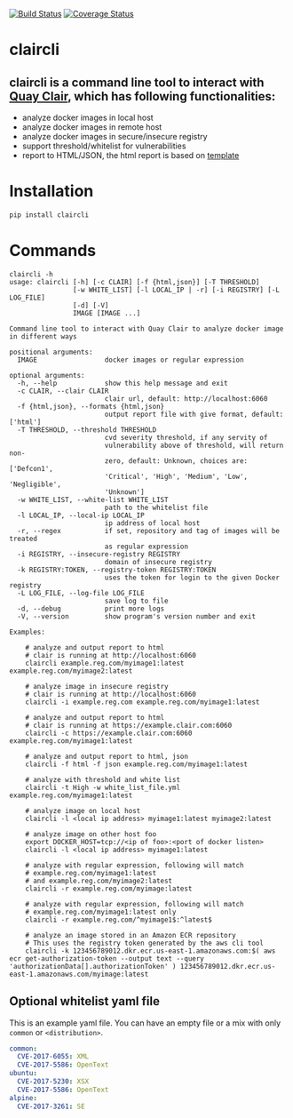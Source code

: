 [![Build Status](https://travis-ci.com/joelee2012/claircli.svg?branch=master)](https://travis-ci.com/joelee2012/claircli)
[![Coverage Status](https://coveralls.io/repos/github/joelee2012/claircli/badge.svg?branch=master)](https://coveralls.io/github/joelee2012/claircli?branch=master)
# claircli
## claircli is a command line tool to interact with [Quay Clair](https://github.com/quay/clair), which has following functionalities:
- analyze docker images in local host
- analyze docker images in remote host
- analyze docker images in secure/insecure registry
- support threshold/whitelist for vulnerabilities
- report to HTML/JSON, the html report is based on [template](https://github.com/jgsqware/clairctl/blob/master/clair/templates/analysis-template.html)

# Installation

```bash
pip install claircli
```

# Commands

```
claircli -h
usage: claircli [-h] [-c CLAIR] [-f {html,json}] [-T THRESHOLD]
                [-w WHITE_LIST] [-l LOCAL_IP | -r] [-i REGISTRY] [-L LOG_FILE]
                [-d] [-V]
                IMAGE [IMAGE ...]

Command line tool to interact with Quay Clair to analyze docker image in different ways

positional arguments:
  IMAGE                 docker images or regular expression

optional arguments:
  -h, --help            show this help message and exit
  -c CLAIR, --clair CLAIR
                        clair url, default: http://localhost:6060
  -f {html,json}, --formats {html,json}
                        output report file with give format, default: ['html']
  -T THRESHOLD, --threshold THRESHOLD
                        cvd severity threshold, if any servity of
                        vulnerability above of threshold, will return non-
                        zero, default: Unknown, choices are: ['Defcon1',
                        'Critical', 'High', 'Medium', 'Low', 'Negligible',
                        'Unknown']
  -w WHITE_LIST, --white-list WHITE_LIST
                        path to the whitelist file
  -l LOCAL_IP, --local-ip LOCAL_IP
                        ip address of local host
  -r, --regex           if set, repository and tag of images will be treated
                        as regular expression
  -i REGISTRY, --insecure-registry REGISTRY
                        domain of insecure registry
  -k REGISTRY:TOKEN, --registry-token REGISTRY:TOKEN
                        uses the token for login to the given Docker registry
  -L LOG_FILE, --log-file LOG_FILE
                        save log to file
  -d, --debug           print more logs
  -V, --version         show program's version number and exit

Examples:

    # analyze and output report to html
    # clair is running at http://localhost:6060
    claircli example.reg.com/myimage1:latest example.reg.com/myimage2:latest

    # analyze image in insecure registry
    # clair is running at http://localhost:6060
    claircli -i example.reg.com example.reg.com/myimage1:latest

    # analyze and output report to html
    # clair is running at https://example.clair.com:6060
    claircli -c https://example.clair.com:6060 example.reg.com/myimage1:latest

    # analyze and output report to html, json
    claircli -f html -f json example.reg.com/myimage1:latest

    # analyze with threshold and white list
    claircli -t High -w white_list_file.yml example.reg.com/myimage1:latest

    # analyze image on local host
    claircli -l <local ip address> myimage1:latest myimage2:latest

    # analyze image on other host foo
    export DOCKER_HOST=tcp://<ip of foo>:<port of docker listen>
    claircli -l <local ip address> myimage1:latest

    # analyze with regular expression, following will match
    # example.reg.com/myimage1:latest
    # and example.reg.com/myimage2:latest
    claircli -r example.reg.com/myimage:latest

    # analyze with regular expression, following will match
    # example.reg.com/myimage1:latest only
    claircli -r example.reg.com/^myimage1$:^latest$

    # analyze an image stored in an Amazon ECR repository
    # This uses the registry token generated by the aws cli tool
    claircli -k 123456789012.dkr.ecr.us-east-1.amazonaws.com:$( aws ecr get-authorization-token --output text --query 'authorizationData[].authorizationToken' ) 123456789012.dkr.ecr.us-east-1.amazonaws.com/myimage:latest
```

## Optional whitelist yaml file

This is an example yaml file. You can have an empty file or a mix with only `common` or `<distribution>`.

```yaml
common:
  CVE-2017-6055: XML
  CVE-2017-5586: OpenText
ubuntu:
  CVE-2017-5230: XSX
  CVE-2017-5586: OpenText
alpine:
  CVE-2017-3261: SE
```
